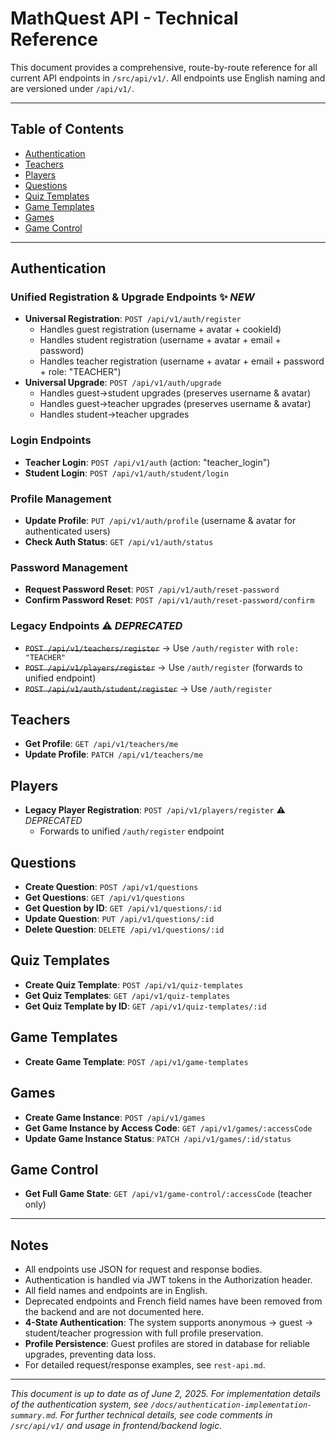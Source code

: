 # MathQuest API - Technical Reference

This document provides a comprehensive, route-by-route reference for all current API endpoints in `/src/api/v1/`. All endpoints use English naming and are versioned under `/api/v1/`.

---

## Table of Contents
- [Authentication](#authentication)
- [Teachers](#teachers)
- [Players](#players)
- [Questions](#questions)
- [Quiz Templates](#quiz-templates)
- [Game Templates](#game-templates)
- [Games](#games)
- [Game Control](#game-control)

---

## Authentication

### **Unified Registration & Upgrade Endpoints** ✨ *NEW*
- **Universal Registration**: `POST /api/v1/auth/register`
  - Handles guest registration (username + avatar + cookieId)
  - Handles student registration (username + avatar + email + password)
  - Handles teacher registration (username + avatar + email + password + role: "TEACHER")
- **Universal Upgrade**: `POST /api/v1/auth/upgrade`
  - Handles guest→student upgrades (preserves username & avatar)
  - Handles guest→teacher upgrades (preserves username & avatar)
  - Handles student→teacher upgrades

### **Login Endpoints**
- **Teacher Login**: `POST /api/v1/auth` (action: "teacher_login")
- **Student Login**: `POST /api/v1/auth/student/login`

### **Profile Management**
- **Update Profile**: `PUT /api/v1/auth/profile` (username & avatar for authenticated users)
- **Check Auth Status**: `GET /api/v1/auth/status`

### **Password Management**
- **Request Password Reset**: `POST /api/v1/auth/reset-password`
- **Confirm Password Reset**: `POST /api/v1/auth/reset-password/confirm`

### **Legacy Endpoints** ⚠️ *DEPRECATED*
- ~~`POST /api/v1/teachers/register`~~ → Use `/auth/register` with `role: "TEACHER"`
- ~~`POST /api/v1/players/register`~~ → Use `/auth/register` (forwards to unified endpoint)
- ~~`POST /api/v1/auth/student/register`~~ → Use `/auth/register`

## Teachers

- **Get Profile**: `GET /api/v1/teachers/me`
- **Update Profile**: `PATCH /api/v1/teachers/me`

## Players

- **Legacy Player Registration**: `POST /api/v1/players/register` ⚠️ *DEPRECATED*
  - Forwards to unified `/auth/register` endpoint

## Questions

- **Create Question**: `POST /api/v1/questions`
- **Get Questions**: `GET /api/v1/questions`
- **Get Question by ID**: `GET /api/v1/questions/:id`
- **Update Question**: `PUT /api/v1/questions/:id`
- **Delete Question**: `DELETE /api/v1/questions/:id`

## Quiz Templates

- **Create Quiz Template**: `POST /api/v1/quiz-templates`
- **Get Quiz Templates**: `GET /api/v1/quiz-templates`
- **Get Quiz Template by ID**: `GET /api/v1/quiz-templates/:id`

## Game Templates

- **Create Game Template**: `POST /api/v1/game-templates`

## Games

- **Create Game Instance**: `POST /api/v1/games`
- **Get Game Instance by Access Code**: `GET /api/v1/games/:accessCode`
- **Update Game Instance Status**: `PATCH /api/v1/games/:id/status`

## Game Control

- **Get Full Game State**: `GET /api/v1/game-control/:accessCode` (teacher only)

---

## Notes
- All endpoints use JSON for request and response bodies.
- Authentication is handled via JWT tokens in the Authorization header.
- All field names and endpoints are in English.
- Deprecated endpoints and French field names have been removed from the backend and are not documented here.
- **4-State Authentication**: The system supports anonymous → guest → student/teacher progression with full profile preservation.
- **Profile Persistence**: Guest profiles are stored in database for reliable upgrades, preventing data loss.
- For detailed request/response examples, see `rest-api.md`.

---

*This document is up to date as of June 2, 2025. For implementation details of the authentication system, see `/docs/authentication-implementation-summary.md`. For further technical details, see code comments in `/src/api/v1/` and usage in frontend/backend logic.*
